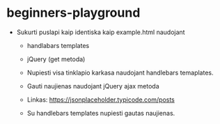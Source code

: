 # beginners-playground

- Sukurti puslapi kaip identiska kaip example.html naudojant
   - handlabars templates
   - jQuery (get metoda)
   
   - Nupiesti visa tinklapio karkasa naudojant handlebars temaplates.
   - Gauti naujienas naudojant jQuery ajax metoda
   - Linkas: https://jsonplaceholder.typicode.com/posts
   
   - Su handlebars templates nupiesti gautas naujienas.
   
   
